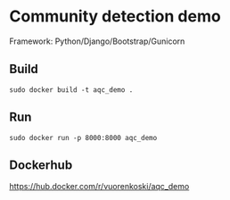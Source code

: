 # Community detection demo

Framework: Python/Django/Bootstrap/Gunicorn

## Build

```
sudo docker build -t aqc_demo .
```

## Run

```
sudo docker run -p 8000:8000 aqc_demo
```

## Dockerhub

https://hub.docker.com/r/vuorenkoski/aqc_demo
